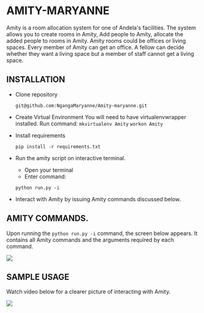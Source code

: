 # AMITY-MARYANNE 
Amity is a room allocation system for one of Andela's facilities. 
The system allows you to create rooms in Amity, Add people to Amity, allocate the added people to rooms in Amity. 
Amity rooms could be offices or living spaces. 
Every member of Amity can get an office. A fellow can decide whether they want a living space but 
a member of staff cannot get a living space. 
## INSTALLATION
* Clone repository

   ```git@github.com:NgangaMaryanne/Amity-maryanne.git```

* Create Virtual Environment
You will need to have virtualenvwrapper installed. 
Run command:
```mkvirtualenv Amity```
```workon Amity```
* Install requirements

  ```pip install -r requirements.txt```
* Run the amity script on interactive terminal.
  * Open your terminal 
  * Enter command:
  
  ```python run.py -i```
* Interact with Amity by issuing Amity commands discussed below.

## AMITY COMMANDS.
Upon running the `python run.py -i` command, the screen below appears.
It contains all Amity commands and the arguments required by each command.

![](amity_welcome.png)
## SAMPLE USAGE
Watch video below for a clearer picture of interacting with Amity.

<a href="https://asciinema.org/a/78537s65q8zulfy2asm8qah6e" target="_blank"><img src="https://asciinema.org/a/78537s65q8zulfy2asm8qah6e.png" /></a>
